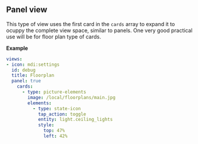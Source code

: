 ## Panel view

This type of view uses the first card in the `cards` array to expand it to ocuppy the complete view space, similar to panels. One very good practical use will be for floor plan type of cards.

**Example**

```yaml
views:
- icon: mdi:settings
  id: debug
  title: Floorplan
  panel: true
    cards:
      - type: picture-elements
        image: /local/floorplans/main.jpg
        elements:
          - type: state-icon
            tap_action: toggle
            entity: light.ceiling_lights
            style:
              top: 47%
              left: 42%
```